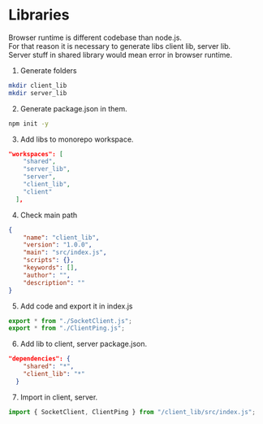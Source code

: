 # Libraries

Browser runtime is different codebase than node.js.  
For that reason it is necessary to generate libs client lib, server lib.  
Server stuff in shared library would mean error in browser runtime.

1. Generate folders

```bash
mkdir client_lib
mkdir server_lib
```

2. Generate package.json in them.

```bash
npm init -y
```

3. Add libs to monorepo workspace.

```json
"workspaces": [
    "shared",
    "server_lib",
    "server",
    "client_lib",
    "client"
  ],
```

4. Check main path

```json
{
    "name": "client_lib",
    "version": "1.0.0",
    "main": "src/index.js",
    "scripts": {},
    "keywords": [],
    "author": "",
    "description": ""
}
```

5. Add code and export it in index.js

```javascript
export * from "./SocketClient.js";
export * from "./ClientPing.js";
```

6. Add lib to client, server package.json.

```json
"dependencies": {
    "shared": "*",
    "client_lib": "*"
  }
```

7. Import in client, server.

```javascript
import { SocketClient, ClientPing } from "/client_lib/src/index.js";
```
